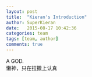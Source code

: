 ```yaml
---
layout: post
title:  "Kieran's Introduction"
author: SuperKieran
date:   2015-08-17 10:42:36
categories: team
tags: [team, author]
comments: true
---
```


A GOD.  
懒神，只在拉撒上认真